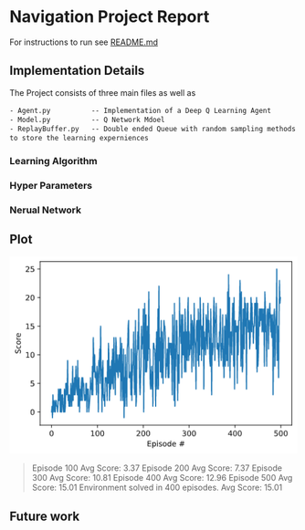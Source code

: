# Navigation Project Report


For instructions to run see [README.md](./README.md)

## Implementation Details

The Project consists of three main files as well as 

    - Agent.py          -- Implementation of a Deep Q Learning Agent
    - Model.py          -- Q Network Mdoel
    - ReplayBuffer.py   -- Double ended Queue with random sampling methods to store the learning experniences

### Learning Algorithm

### Hyper Parameters

### Nerual Network

## Plot
 ![Plot of rewards](Images/rewards.png)
 > Episode 100	Avg Score: 3.37
 > Episode 200	Avg Score: 7.37
 > Episode 300	Avg Score: 10.81
 > Episode 400	Avg Score: 12.96
 > Episode 500	Avg Score: 15.01
 > Environment solved in 400 episodes.	Avg Score: 15.01
 

## Future work
